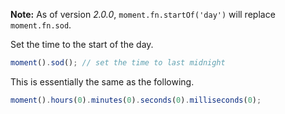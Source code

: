 **Note:** As of version *2.0.0*, `moment.fn.startOf('day')` will replace `moment.fn.sod`.

Set the time to the start of the day.

```javascript
moment().sod(); // set the time to last midnight
```

This is essentially the same as the following.

```javascript
moment().hours(0).minutes(0).seconds(0).milliseconds(0);
```
